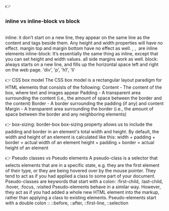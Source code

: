 
👉 <h3>inline vs inline-block vs block</h3><br>
inline: it don’t start on a new line, they appear on the same line as the content and tags beside them. Any height and width properties will have no effect. margin top and margin bottom have no effect as well. <span>, <a>, <img> are inline elements
inline-block: It’s essentially the same thing as inline, except that you can set height and width values. all side margins work as well. 
block: always starts on a new line, and fills up the horizontal space left and right on the web page. 'div', 'p', 'h1', 'li'

👉 CSS box model
The CSS box model is a rectangular layout paradigm for HTML elements that consists of the following:
Content - The content of the box, where text and images appear
Padding - A transparent area surrounding the content (i.e., the amount of space between the border and the content)
Border - A border surrounding the padding (if any) and content
Margin - A transparent area surrounding the border (i.e., the amount of space between the border and any neighboring elements)

👉 box-sizing: border-box
box-sizing property allows us to include the padding and border in an element's total width and height. By default, the width and height of an element is calculated like this:
width + padding + border = actual width of an element
height + padding + border = actual height of an element

👉 Pseudo classes vs Pseudo elements
A pseudo-class is a selector that selects elements that are in a specific state, e.g. they are the first element of their type, or they are being hovered over by the mouse pointer. They tend to act as if you had applied a class to some part of your document. Pseudo-classes are keywords that start with a colon: :first-child, :last-child, :hover, :focus, :visited
Pseudo-elements behave in a similar way. However, they act as if you had added a whole new HTML element into the markup, rather than applying a class to existing elements. Pseudo-elements start with a double colon :: ::before, ::after, ::first-line, ::selection
